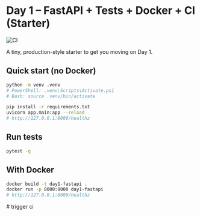 # Day 1 – FastAPI + Tests + Docker + CI (Starter)

![CI](https://github.com/Dalte123/fastapi-starter/actions/workflows/ci.yml/badge.svg)

A tiny, production-style starter to get you moving on Day 1.

## Quick start (no Docker)
```bash
python -m venv .venv
# PowerShell: .venv\Scripts\Activate.ps1
# Bash: source .venv/bin/activate

pip install -r requirements.txt
uvicorn app.main:app --reload
# http://127.0.0.1:8000/healthz
```

## Run tests
```bash
pytest -q
```

## With Docker
```bash
docker build -t day1-fastapi .
docker run -p 8000:8000 day1-fastapi
# http://127.0.0.1:8000/healthz
```
#   t r i g g e r   c i 
 
 
